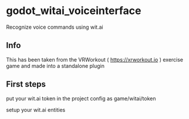 # godot_witai_voiceinterface
Recognize voice commands using wit.ai

## Info

This has been taken from the VRWorkout ( https://xrworkout.io ) exercise game and made into a standalone plugin


## First steps

put your wit.ai token in the project config as game/witai/token

setup your wit.ai entities

